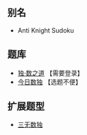 [](https://cn.sudoku.today/pic/antiknight/11736_115822.png)

## 别名
- Anti Knight Sudoku

## 题库
- [独·数之道](http://www.sudokufans.org.cn/lx/game.index.php?type=wm) 【需要登录】
- [今日数独](https://cn.sudoku.today/g-anti-knight-sudoku/) 【选题不便】

## 扩展题型
- [三无数独](../三无数独.md)